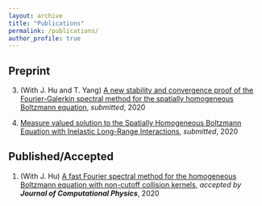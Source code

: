 ```yaml
---
layout: archive
title: "Publications"
permalink: /publications/
author_profile: true
---
```


Preprint
---

3. (With J. Hu and T. Yang) [A new stability and convergence proof of the Fourier-Galerkin spectral method for the spatially homogeneous Boltzmann equation](https://arxiv.org/abs/2007.05184), _submitted_, 2020

2. [Measure valued solution to the Spatially Homogeneous Boltzmann Equation with Inelastic Long-Range Interactions](https://arxiv.org/abs/2005.08282), _submitted_, 2020


Published/Accepted
---

1. (With J. Hu) [A fast Fourier spectral method for the homogeneous Boltzmann equation with non-cutoff collision kernels](https://arxiv.org/abs/2004.11239), _accepted by **Journal of Computational Physics**_, 2020
